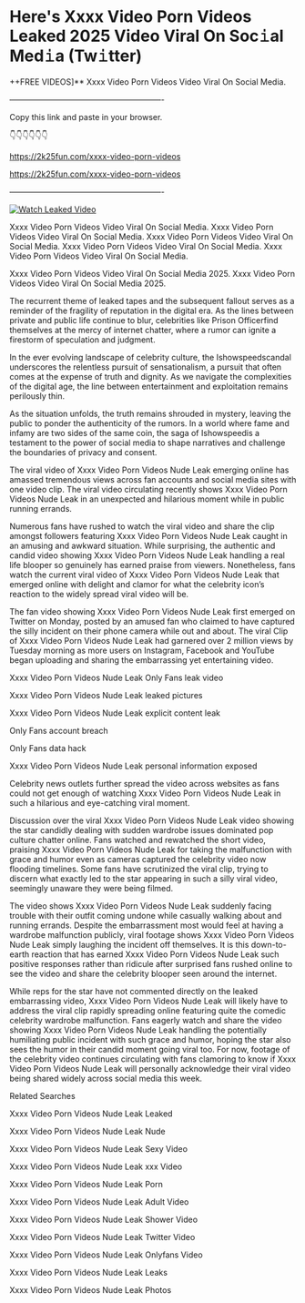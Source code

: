 # Here's Xxxx Video Porn Videos Leaked 2025 Video Viral On Soc𝚒al Med𝚒a (Tw𝚒tter)

++FREE VIDEOS]** Xxxx Video Porn Videos Video Viral On Social Media.

———————————————————-

Copy this link and paste in your browser.

👇👇👇👇👇👇

https://2k25fun.com/xxxx-video-porn-videos

https://2k25fun.com/xxxx-video-porn-videos

———————————————————-

[![Watch Leaked Video](https://miro.medium.com/v2/resize:fit:828/format:webp/1*cilzJN44JGOrTw9NJCrNHA.gif "Watch Leaked Video")](https://2k25fun.com/xxxx-video-porn-videos)

Xxxx Video Porn Videos Video Viral On Social Media. Xxxx Video Porn Videos Video Viral On Social Media. Xxxx Video Porn Videos Video Viral On Social Media. Xxxx Video Porn Videos Video Viral On Social Media. Xxxx Video Porn Videos Video Viral On Social Media.

Xxxx Video Porn Videos Video Viral On Social Media 2025. Xxxx Video Porn Videos Video Viral On Social Media 2025.

The recurrent theme of leaked tapes and the subsequent fallout serves as a reminder of the fragility of reputation in the digital era. As the lines between private and public life continue to blur, celebrities like Prison Officerfind themselves at the mercy of internet chatter, where a rumor can ignite a firestorm of speculation and judgment.

In the ever evolving landscape of celebrity culture, the Ishowspeedscandal underscores the relentless pursuit of sensationalism, a pursuit that often comes at the expense of truth and dignity. As we navigate the complexities of the digital age, the line between entertainment and exploitation remains perilously thin.

As the situation unfolds, the truth remains shrouded in mystery, leaving the public to ponder the authenticity of the rumors. In a world where fame and infamy are two sides of the same coin, the saga of Ishowspeedis a testament to the power of social media to shape narratives and challenge the boundaries of privacy and consent.

The viral video of Xxxx Video Porn Videos Nude Leak emerging online has amassed tremendous views across fan accounts and social media sites with one video clip. The viral video circulating recently shows Xxxx Video Porn Videos Nude Leak in an unexpected and hilarious moment while in public running errands.

Numerous fans have rushed to watch the viral video and share the clip amongst followers featuring Xxxx Video Porn Videos Nude Leak caught in an amusing and awkward situation. While surprising, the authentic and candid video showing Xxxx Video Porn Videos Nude Leak handling a real life blooper so genuinely has earned praise from viewers. Nonetheless, fans watch the current viral video of Xxxx Video Porn Videos Nude Leak that emerged online with delight and clamor for what the celebrity icon’s reaction to the widely spread viral video will be.

The fan video showing Xxxx Video Porn Videos Nude Leak first emerged on Twitter on Monday, posted by an amused fan who claimed to have captured the silly incident on their phone camera while out and about. The viral Clip of Xxxx Video Porn Videos Nude Leak had garnered over 2 million views by Tuesday morning as more users on Instagram, Facebook and YouTube began uploading and sharing the embarrassing yet entertaining video.

Xxxx Video Porn Videos Nude Leak Only Fans leak video

Xxxx Video Porn Videos Nude Leak leaked pictures

Xxxx Video Porn Videos Nude Leak explicit content leak

Only Fans account breach

Only Fans data hack

Xxxx Video Porn Videos Nude Leak personal information exposed

Celebrity news outlets further spread the video across websites as fans could not get enough of watching Xxxx Video Porn Videos Nude Leak in such a hilarious and eye-catching viral moment.

Discussion over the viral Xxxx Video Porn Videos Nude Leak video showing the star candidly dealing with sudden wardrobe issues dominated pop culture chatter online. Fans watched and rewatched the short video, praising Xxxx Video Porn Videos Nude Leak for taking the malfunction with grace and humor even as cameras captured the celebrity video now flooding timelines. Some fans have scrutinized the viral clip, trying to discern what exactly led to the star appearing in such a silly viral video, seemingly unaware they were being filmed.

The video shows Xxxx Video Porn Videos Nude Leak suddenly facing trouble with their outfit coming undone while casually walking about and running errands. Despite the embarrassment most would feel at having a wardrobe malfunction publicly, viral footage shows Xxxx Video Porn Videos Nude Leak simply laughing the incident off themselves. It is this down-to-earth reaction that has earned Xxxx Video Porn Videos Nude Leak such positive responses rather than ridicule after surprised fans rushed online to see the video and share the celebrity blooper seen around the internet.

While reps for the star have not commented directly on the leaked embarrassing video, Xxxx Video Porn Videos Nude Leak will likely have to address the viral clip rapidly spreading online featuring quite the comedic celebrity wardrobe malfunction. Fans eagerly watch and share the video showing Xxxx Video Porn Videos Nude Leak handling the potentially humiliating public incident with such grace and humor, hoping the star also sees the humor in their candid moment going viral too. For now, footage of the celebrity video continues circulating with fans clamoring to know if Xxxx Video Porn Videos Nude Leak will personally acknowledge their viral video being shared widely across social media this week.

Related Searches

Xxxx Video Porn Videos Nude Leak Leaked

Xxxx Video Porn Videos Nude Leak Nude

Xxxx Video Porn Videos Nude Leak Sexy Video

Xxxx Video Porn Videos Nude Leak xxx Video

Xxxx Video Porn Videos Nude Leak Porn

Xxxx Video Porn Videos Nude Leak Adult Video

Xxxx Video Porn Videos Nude Leak Shower Video

Xxxx Video Porn Videos Nude Leak Twitter Video

Xxxx Video Porn Videos Nude Leak Onlyfans Video

Xxxx Video Porn Videos Nude Leak Leaks

Xxxx Video Porn Videos Nude Leak Photos